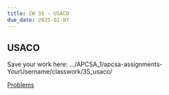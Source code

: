 ```yaml
---
title: CW 35 - USACO
due_date: 2025-02-07
---
```


## USACO

Save your work here: .../APCSA_1/apcsa-assignments-YourUsername/classwork/35_usaco/

[Problems](https://github.com/novillo-cs/apcsa_material/blob/main/classwork/29_usaco/)
